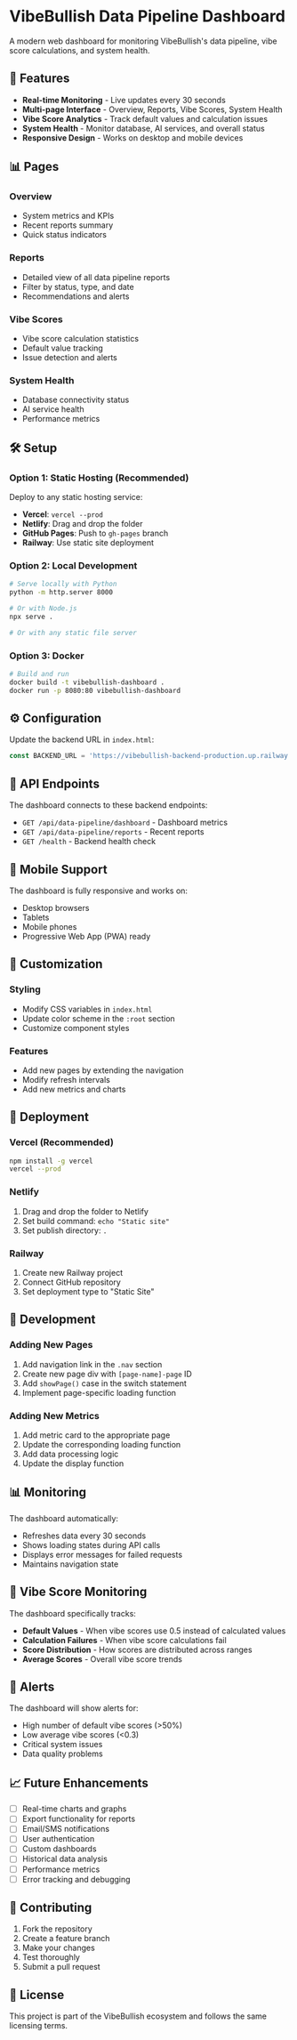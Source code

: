 # VibeBullish Data Pipeline Dashboard

A modern web dashboard for monitoring VibeBullish's data pipeline, vibe score calculations, and system health.

## 🚀 Features

- **Real-time Monitoring** - Live updates every 30 seconds
- **Multi-page Interface** - Overview, Reports, Vibe Scores, System Health
- **Vibe Score Analytics** - Track default values and calculation issues
- **System Health** - Monitor database, AI services, and overall status
- **Responsive Design** - Works on desktop and mobile devices

## 📊 Pages

### Overview
- System metrics and KPIs
- Recent reports summary
- Quick status indicators

### Reports
- Detailed view of all data pipeline reports
- Filter by status, type, and date
- Recommendations and alerts

### Vibe Scores
- Vibe score calculation statistics
- Default value tracking
- Issue detection and alerts

### System Health
- Database connectivity status
- AI service health
- Performance metrics

## 🛠️ Setup

### Option 1: Static Hosting (Recommended)

Deploy to any static hosting service:

- **Vercel**: `vercel --prod`
- **Netlify**: Drag and drop the folder
- **GitHub Pages**: Push to `gh-pages` branch
- **Railway**: Use static site deployment

### Option 2: Local Development

```bash
# Serve locally with Python
python -m http.server 8000

# Or with Node.js
npx serve .

# Or with any static file server
```

### Option 3: Docker

```bash
# Build and run
docker build -t vibebullish-dashboard .
docker run -p 8080:80 vibebullish-dashboard
```

## ⚙️ Configuration

Update the backend URL in `index.html`:

```javascript
const BACKEND_URL = 'https://vibebullish-backend-production.up.railway.app';
```

## 🔗 API Endpoints

The dashboard connects to these backend endpoints:

- `GET /api/data-pipeline/dashboard` - Dashboard metrics
- `GET /api/data-pipeline/reports` - Recent reports
- `GET /health` - Backend health check

## 📱 Mobile Support

The dashboard is fully responsive and works on:
- Desktop browsers
- Tablets
- Mobile phones
- Progressive Web App (PWA) ready

## 🎨 Customization

### Styling
- Modify CSS variables in `index.html`
- Update color scheme in the `:root` section
- Customize component styles

### Features
- Add new pages by extending the navigation
- Modify refresh intervals
- Add new metrics and charts

## 🚀 Deployment

### Vercel (Recommended)
```bash
npm install -g vercel
vercel --prod
```

### Netlify
1. Drag and drop the folder to Netlify
2. Set build command: `echo "Static site"`
3. Set publish directory: `.`

### Railway
1. Create new Railway project
2. Connect GitHub repository
3. Set deployment type to "Static Site"

## 🔧 Development

### Adding New Pages

1. Add navigation link in the `.nav` section
2. Create new page div with `[page-name]-page` ID
3. Add `showPage()` case in the switch statement
4. Implement page-specific loading function

### Adding New Metrics

1. Add metric card to the appropriate page
2. Update the corresponding loading function
3. Add data processing logic
4. Update the display function

## 📊 Monitoring

The dashboard automatically:
- Refreshes data every 30 seconds
- Shows loading states during API calls
- Displays error messages for failed requests
- Maintains navigation state

## 🎯 Vibe Score Monitoring

The dashboard specifically tracks:
- **Default Values** - When vibe scores use 0.5 instead of calculated values
- **Calculation Failures** - When vibe score calculations fail
- **Score Distribution** - How scores are distributed across ranges
- **Average Scores** - Overall vibe score trends

## 🚨 Alerts

The dashboard will show alerts for:
- High number of default vibe scores (>50%)
- Low average vibe scores (<0.3)
- Critical system issues
- Data quality problems

## 📈 Future Enhancements

- [ ] Real-time charts and graphs
- [ ] Export functionality for reports
- [ ] Email/SMS notifications
- [ ] User authentication
- [ ] Custom dashboards
- [ ] Historical data analysis
- [ ] Performance metrics
- [ ] Error tracking and debugging

## 🤝 Contributing

1. Fork the repository
2. Create a feature branch
3. Make your changes
4. Test thoroughly
5. Submit a pull request

## 📄 License

This project is part of the VibeBullish ecosystem and follows the same licensing terms.
